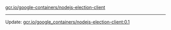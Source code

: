 [gcr.io/google-containers/nodejs-election-client](https://hub.docker.com/r/cruse/nodejs-election-client/tags/) 

----
Update: [gcr.io/google_containers/nodejs-election-client:0.1](https://hub.docker.com/r/cruse/nodejs-election-client/tags/)

